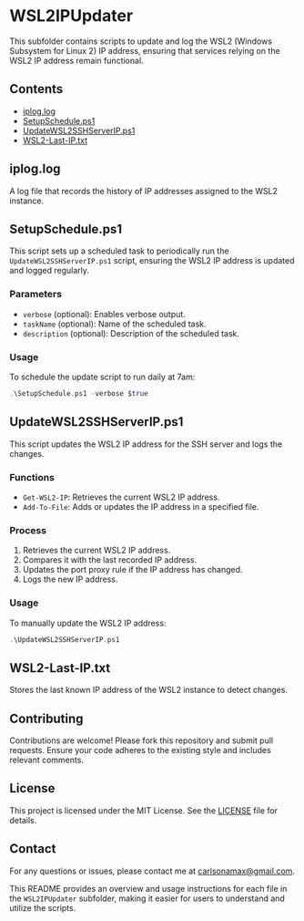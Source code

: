 # WSL2IPUpdater

This subfolder contains scripts to update and log the WSL2 (Windows Subsystem for Linux 2) IP address, ensuring that services relying on the WSL2 IP address remain functional.

## Contents
- [iplog.log](#iploglog)
- [SetupSchedule.ps1](#setupscheduleps1)
- [UpdateWSL2SSHServerIP.ps1](#updatewsl2sshserveripps1)
- [WSL2-Last-IP.txt](#wsl2-last-iptxt)

## iplog.log
A log file that records the history of IP addresses assigned to the WSL2 instance.

## SetupSchedule.ps1
This script sets up a scheduled task to periodically run the `UpdateWSL2SSHServerIP.ps1` script, ensuring the WSL2 IP address is updated and logged regularly.

### Parameters
- `verbose` (optional): Enables verbose output.
- `taskName` (optional): Name of the scheduled task.
- `description` (optional): Description of the scheduled task.

### Usage
To schedule the update script to run daily at 7am:
```powershell
.\SetupSchedule.ps1 -verbose $true
```

## UpdateWSL2SSHServerIP.ps1
This script updates the WSL2 IP address for the SSH server and logs the changes.

### Functions
- `Get-WSL2-IP`: Retrieves the current WSL2 IP address.
- `Add-To-File`: Adds or updates the IP address in a specified file.

### Process
1. Retrieves the current WSL2 IP address.
2. Compares it with the last recorded IP address.
3. Updates the port proxy rule if the IP address has changed.
4. Logs the new IP address.

### Usage
To manually update the WSL2 IP address:
```powershell
.\UpdateWSL2SSHServerIP.ps1
```

## WSL2-Last-IP.txt
Stores the last known IP address of the WSL2 instance to detect changes.

## Contributing
Contributions are welcome! Please fork this repository and submit pull requests. Ensure your code adheres to the existing style and includes relevant comments.

## License
This project is licensed under the MIT License. See the [LICENSE](LICENSE) file for details.

## Contact
For any questions or issues, please contact me at carlsonamax@gmail.com.


This README provides an overview and usage instructions for each file in the `WSL2IPUpdater` subfolder, making it easier for users to understand and utilize the scripts.